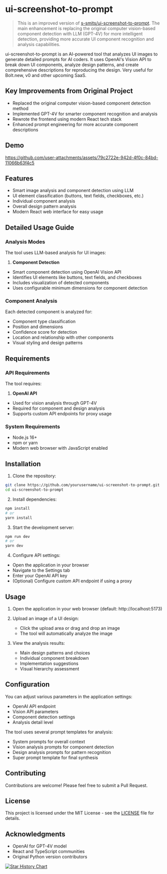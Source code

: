 # ui-screenshot-to-prompt

> This is an improved version of [s-smits/ui-screenshot-to-prompt](https://github.com/s-smits/ui-screenshot-to-prompt). The main enhancement is replacing the original computer vision-based component detection with LLM (GPT-4V) for more intelligent detection, providing more accurate UI component recognition and analysis capabilities.

ui-screenshot-to-prompt is an AI-powered tool that analyzes UI images to generate detailed prompts for AI coders. It uses OpenAI's Vision API to break down UI components, analyze design patterns, and create comprehensive descriptions for reproducing the design. Very useful for Bolt.new, v0 and other upcoming SaaS.

## Key Improvements from Original Project

- Replaced the original computer vision-based component detection method
- Implemented GPT-4V for smarter component recognition and analysis
- Rewrote the frontend using modern React tech stack
- Enhanced prompt engineering for more accurate component descriptions

## Demo
https://github.com/user-attachments/assets/79c2722e-942d-4f0c-84bd-11066b63f4c5

## Features

- Smart image analysis and component detection using LLM
- UI element classification (buttons, text fields, checkboxes, etc.)
- Individual component analysis
- Overall design pattern analysis
- Modern React web interface for easy usage

## Detailed Usage Guide

### Analysis Modes

The tool uses LLM-based analysis for UI images:

1. **Component Detection**
- Smart component detection using OpenAI Vision API
- Identifies UI elements like buttons, text fields, and checkboxes
- Includes visualization of detected components
- Uses configurable minimum dimensions for component detection

### Component Analysis

Each detected component is analyzed for:
- Component type classification
- Position and dimensions
- Confidence score for detection
- Location and relationship with other components
- Visual styling and design patterns

## Requirements

### API Requirements

The tool requires:

1. **OpenAI API**
- Used for vision analysis through GPT-4V
- Required for component and design analysis
- Supports custom API endpoints for proxy usage

### System Requirements

- Node.js 16+
- npm or yarn
- Modern web browser with JavaScript enabled

## Installation

1. Clone the repository:
```bash
git clone https://github.com/yourusername/ui-screenshot-to-prompt.git
cd ui-screenshot-to-prompt
```

2. Install dependencies:
```bash
npm install
# or
yarn install
```

3. Start the development server:
```bash
npm run dev
# or
yarn dev
```

4. Configure API settings:
- Open the application in your browser
- Navigate to the Settings tab
- Enter your OpenAI API key
- (Optional) Configure custom API endpoint if using a proxy

## Usage

1. Open the application in your web browser (default: http://localhost:5173)

2. Upload an image of a UI design:
   - Click the upload area or drag and drop an image
   - The tool will automatically analyze the image

3. View the analysis results:
   - Main design patterns and choices
   - Individual component breakdown
   - Implementation suggestions
   - Visual hierarchy assessment

## Configuration

You can adjust various parameters in the application settings:

- OpenAI API endpoint
- Vision API parameters
- Component detection settings
- Analysis detail level

The tool uses several prompt templates for analysis:
- System prompts for overall context
- Vision analysis prompts for component detection
- Design analysis prompts for pattern recognition
- Super prompt template for final synthesis

## Contributing

Contributions are welcome! Please feel free to submit a Pull Request.

## License

This project is licensed under the MIT License - see the [LICENSE](LICENSE) file for details.

## Acknowledgments

- OpenAI for GPT-4V model
- React and TypeScript communities
- Original Python version contributors

[![Star History Chart](https://api.star-history.com/svg?repos=s-smits/ui-screenshot-to-prompt&type=Date)](https://star-history.com/#s-smits/ui-screenshot-to-prompt&Date)
